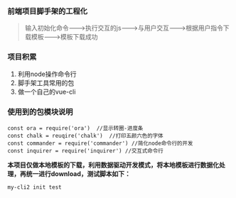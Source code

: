 ### 前端项目脚手架的工程化

>输入初始化命令--->执行交互的js--->与用户交互--->根据用户指令下载模板--->模板下载成功

### 项目积累
1. 利用node操作命令行
2. 脚手架工具常用的包
3. 做一个自己的vue-cli

### 使用到的包模块说明
```
const ora = require('ora')  //显示转圈-进度条
const chalk = reuqire('chalk')  //打印五颜六色的字体
const commander = require('commander') //简化node命令行的开发
const inquirer = require('inquirer') //交互式命令行
```

**本项目仅做本地模板的下载，利用数据驱动开发模式，将本地模板进行数据化处理，再统一进行download，测试脚本如下：**

```
my-cli2 init test
```

